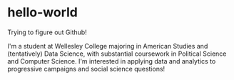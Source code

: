 # hello-world
Trying to figure out Github!

I'm a student at Wellesley College majoring in American Studies and (tentatively) Data Science, with substantial coursework in Political Science and Computer Science. I'm interested in applying data and analytics to progressive campaigns and social science questions!
